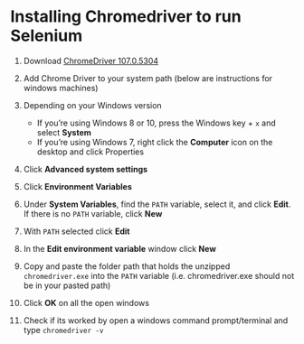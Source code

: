 # Installing Chromedriver to run Selenium

1. Download [ChromeDriver 107.0.5304](https://chromedriver.storage.googleapis.com/index.html?path=107.0.5304.62/)

2. Add Chrome Driver to your system path (below are instructions for windows machines)
3. Depending on your Windows version
    - If you’re using Windows 8 or 10, press the Windows key + `x` and select **System**
    - If you’re using Windows 7, right click the **Computer** icon on the desktop and click Properties
4. Click **Advanced system settings**
5. Click **Environment Variables**
6. Under **System Variables**, find the `PATH` variable, select it, and click **Edit**. If there is no `PATH` variable, click **New**
7. With `PATH` selected click **Edit**
8. In the **Edit environment variable** window click **New**
9. Copy and paste the folder path that holds the unzipped `chromedriver.exe` into the `PATH` variable (i.e. chromedriver.exe should not be in your pasted path)
10. Click **OK** on all the open windows
11. Check if its worked by open a windows command prompt/terminal and type `chromedriver -v`